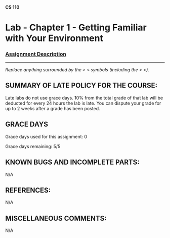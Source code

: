 #### CS 110
# Lab - Chapter 1 - Getting Familiar with Your Environment

### [Assignment Description](https://docs.google.com/document/d/1j0CNd4KglkOGcRWAJZoJ__PEirOluNjHWm0NtmvEVRo/edit?usp=sharing)

***

_Replace anything surrounded by the `< >` symbols (including the < >)._

## SUMMARY OF LATE POLICY FOR THE COURSE:
 Late labs do not use grace days. 10% from the total grade of that lab will be deducted for every 24 hours the lab is late. You can dispute your grade for up to 2 weeks after a grade has been posted. 

## GRACE DAYS
Grace days used for this assignment: 0

Grace days remaining: 5/5

## KNOWN BUGS AND INCOMPLETE PARTS:
 N/A

## REFERENCES:
 N/A

## MISCELLANEOUS COMMENTS:
 N/A
